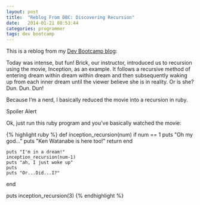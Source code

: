 ```yaml
---
layout: post
title:  "Reblog From DBC: Discovering Recursion"
date:   2014-01-21 08:53:44
categories: programmer
tags: dev bootcamp
---
```


This is a reblog from my [Dev Bootcamp blog](http://poetprogrammer.tumblr.com/):

Today was intense, but fun! Brick, our instructor, introduced us to recursion using the movie, Inception, as an example. It follows a recursive method of entering dream within dream within dream and then subsequently waking up from each inner dream until the viewer believe she is in reality. Or is she? Dun. Dun. Dun!

Because I’m a nerd, I basically reduced the movie into a recursion in ruby.

Spoiler Alert

Ok, just run this ruby program and you’ve basically watched the movie:

{% highlight ruby %}
def inception_recursion(num)
    if num == 1
        puts "Oh my god..."
        puts "Ken Watanabe is here too!"
        return
    end

    puts "I'm in a dream!"
    inception_recursion(num-1)
    puts "ah, I just woke up"
    puts
    puts "Or...Did...I?"
end

puts inception_recursion(3)
{% endhighlight %}
